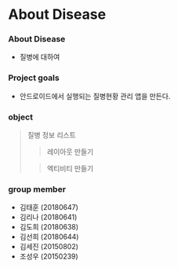 About Disease
============ 
### About Disease
- 질병에 대하여


### Project goals
* 안드로이드에서 실행되는 질병현황 관리 앱을 만든다.

### object
>질병 정보 리스트 
>> 레이아웃 만들기
>
>>엑티비티 만들기



### group member 
* 김태훈 (20180647)
* 김리나 (20180641)
* 김도희 (20180638)
* 김선희 (20180644)
* 김세진 (20150802)
* 조성우 (20150239)


